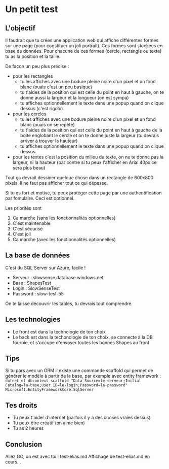 # Un petit test

## L'objectif

Il faudrait que tu crées une application web qui affiche différentes formes sur une page (pour constituer un joli portrait). Ces formes sont stockées en base de données. Pour chacune de ces formes (cercle, rectangle ou texte) tu as la position et la taille.

De façon un peu plus précise :

- pour les rectangles
  - tu les affiches avec une bodure pleine noire d'un pixel et un fond blanc (ouais c'est un peu basique)
  - tu t'aides de la position qui est celle du point en haut à gauche, on te donne aussi la largeur et la longueur (on est sympa)
  - tu affiches optionnellement le texte dans une popup quand on clique dessus (c'est rigolo)
- pour les cercles
  - tu les affiches avec une bodure pleine noire d'un pixel et un fond blanc (ouais on se repète)
  - tu t'aides de la position qui est celle du point en haut à gauche de la boite englobant le cercle et on te donne juste la largeur (tu devrais arriver à trouver la hauteur)
  - tu affiches optionnellement le texte dans une popup quand on clique dessus
- pour les textes c'est la position du milieu du texte, on ne te donne pas la largeur, ni la hauteur (par contre si tu peux l'afficher en Arial 40px ce sera plus beau)

Tout ça devrait dessiner quelque chose dans un rectangle de 600x800 pixels. Il ne faut pas afficher tout ce qui dépasse.

Si tu es fort et motivé, tu peux protéger cette page par une authentification par fomulaire. Ceci est optionnel.

Les priorités sont

1. Ca marche (sans les fonctionnalités optionnelles)
2. C'est maintenable
3. C'est sécurisé
4. C'est joli
5. Ca marche (avec les fonctionnalités optionnelles)

## La base de données

C'est du SQL Server sur Azure, facile !

- Serveur : slowsense.database.windows.net
- Base : ShapesTest
- Login : SlowSenseTest
- Password : slow-test-55

On te laisse découvrir les tables, tu devrais tout comprendre.

## Les technologies

- Le front est dans la technologie de ton choix
- Le back est dans la techonologie de ton choix, se connecte à la DB fournie, et s'occupe d'envoyer toutes les bonnes Shapes au front

## Tips

Si tu pars avec un ORM il existe une commande scaffold qui permet de générer le modèle à partir de la base, par exemple avec entity framework :
`dotnet ef dbcontext scaffold "Data Source=le-serveur;Initial Catalog=la-base;User ID=le-login;Password=le-password" Microsoft.EntityFrameworkCore.SqlServer`

## Tes droits

- Tu peux t'aider d'internet (parfois il y a des choses vraies dessus)
- Tu peux être créatif (on aime bien)
- Tu as 2 heures

## Conclusion

Allez GO, on est avec toi !
test-elias.md
Affichage de test-elias.md en cours...